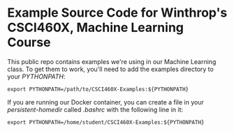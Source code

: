 # Example Source Code for Winthrop's CSCI460X, Machine Learning Course

This public repo contains examples we're using in our Machine Learning class.  To get them to work, you'll need to add the examples directory to your *PYTHONPATH*:

```
export PYTHONPATH=/path/to/CSCI460X-Examples:${PYTHONPATH}
```

If you are running our Docker container, you can create a file in your *persistent-homedir* called *.bashrc* with the following line in it:

```
export PYTHONPATH=/home/student/CSCI460X-Examples:${PYTHONPATH}
```
